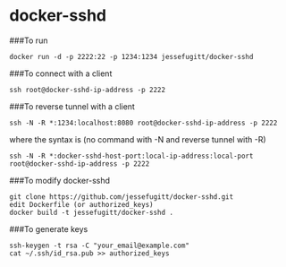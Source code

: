 # docker-sshd

###To run
```
docker run -d -p 2222:22 -p 1234:1234 jessefugitt/docker-sshd
```
###To connect with a client
```
ssh root@docker-sshd-ip-address -p 2222
```
###To reverse tunnel with a client
```
ssh -N -R *:1234:localhost:8080 root@docker-sshd-ip-address -p 2222
```
where the syntax is (no command with -N and reverse tunnel with -R)
```
ssh -N -R *:docker-sshd-host-port:local-ip-address:local-port root@docker-sshd-ip-address -p 2222
```

###To modify docker-sshd
```
git clone https://github.com/jessefugitt/docker-sshd.git
edit Dockerfile (or authorized_keys)
docker build -t jessefugitt/docker-sshd .
```

###To generate keys
```
ssh-keygen -t rsa -C "your_email@example.com"
cat ~/.ssh/id_rsa.pub >> authorized_keys
```
